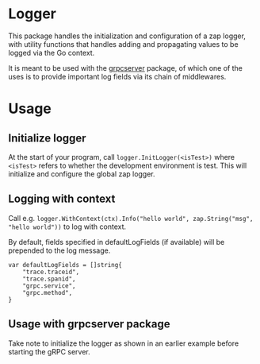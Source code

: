 # Logger

This package handles the initialization and configuration of a zap logger, with utility functions that handles adding and propagating values to be logged via the Go context.

It is meant to be used with the [grpcserver](https://github.com/twothicc/common-go/grpcserver) package, of which one of the uses is to provide important log fields via its chain of middlewares.

# Usage

## Initialize logger

At the start of your program, call `logger.InitLogger(<isTest>)` where `<isTest>` refers to whether the development environment is test. This will initialize and configure the global zap logger.

## Logging with context

Call e.g. `logger.WithContext(ctx).Info("hello world", zap.String("msg", "hello world"))` to log with context.

By default, fields specified in defaultLogFields (if available) will be prepended to the log message.

```
var defaultLogFields = []string{
	"trace.traceid",
	"trace.spanid",
	"grpc.service",
	"grpc.method",
}
```

## Usage with grpcserver package

Take note to initialize the logger as shown in an earlier example before starting the gRPC server.
